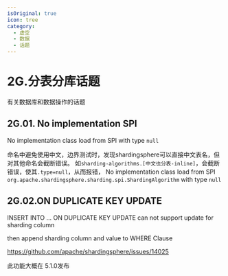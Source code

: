 ```yaml
---
isOriginal: true
icon: tree
category:
  - 虚空
  - 数据
  - 话题
---
```


# 2G.分表分库话题

有关数据库和数据操作的话题

## 2G.01. No implementation SPI

No implementation class load from SPI with type `null`

命名中避免使用中文，边界测试时，发现shardingsphere可以直接中文表名，但对其他命名会截断错误。
如`sharding-algorithms.[中文也分表-inline]`，会截断错误，使其`.type=null`，从而报错，
No implementation class load from SPI `org.apache.shardingsphere.sharding.spi.ShardingAlgorithm` with type `null`

## 2G.02.ON DUPLICATE KEY UPDATE

INSERT INTO ... ON DUPLICATE KEY UPDATE can not support update for sharding column

then append sharding column and value to WHERE Clause

<https://github.com/apache/shardingsphere/issues/14025>

此功能大概在 5.1.0发布
